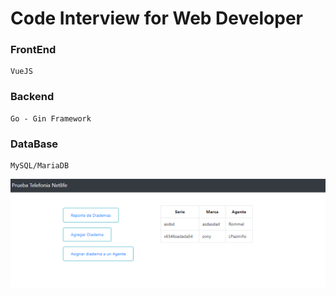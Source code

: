 # Code Interview for Web Developer

### FrontEnd

    VueJS

### Backend

    Go - Gin Framework

### DataBase

    MySQL/MariaDB

![](preview.png)
